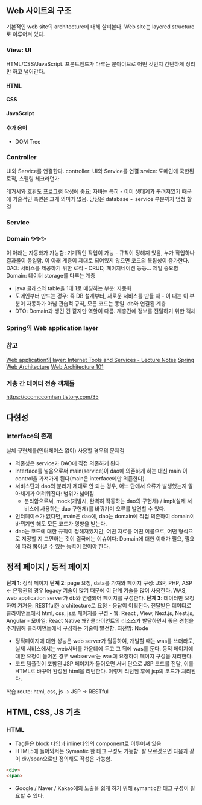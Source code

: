 ## Web 사이트의 구조
기본적인 web site의 architecture에 대해 살펴본다. Web site는 layered structure로 이루어져 있다. 
### View: UI
HTML/CSS/JavaScript. 프론트엔드가 다루는 분야이므로 어떤 것인지 간단하게 정리만 하고 넘어간다.
#### HTML
#### CSS
#### JavaScript

#### 추가 용어
- DOM Tree
### Controller
UI와  Service를 연결한다. 
controller:  UI와 Service를 연결
srvice: 도메인에 국한된 로직, 스펠링 체크라던가


레거시와 호환도 프로그램 작성에 중요: 자바는 특히 - 이미 생태계가 꾸려져있기 때문에 기술적인 측면은 크게 의미가 없음. 당장은 database ~ service 부분까지 엄청 할 것
### Service
### Domain ✨✨✨
이 아래는 자동화가 가능함: 기계적인 작업이 가능 - 규칙이 정해져 있음, 누가 작업하나 결과물이 동일함. 이 아래 계층이 제대로 되어있지 않으면 코드의 복잡성이 증가한다. 
DAO: 서비스를 제공하기 위한 로직 - CRUD, 페이지네이션 등등... 제일 중요함
Domain: 데이터 storage를 다루는 계층
- java 클래스와 table을 1대 1로 매칭하는 부분: 자동화
- 도메인부터 만드는 경우: 즉 DB 설계부터, 새로운 서비스를 만들 때 - 이 때는 이 부분이 자동화가 아님
관습적 규칙, 모든 코드는 동일.
db와 연결된 계층
- DTO: Domain과 생긴 건 같지만 역할이 다름. 계층간에 정보를 전달하기 위한 객체

### Spring의 Web application layer

### 참고
[Web application의 layer: Internet Tools and Services - Lecture Notes](https://gyires.inf.unideb.hu/GyBITT/08/ch04.html)
[Spring Web Architecture](https://www.petrikainulainen.net/software-development/design/understanding-spring-web-application-architecture-the-classic-way/)
[Web Architecture 101](https://medium.com/storyblocks-engineering/web-architecture-101-a3224e126947)
### 계층 간 데이터 전송 객체들
https://ccomccomhan.tistory.com/35

## 다형성
### Interface의 존재
실체 구현체를(인터페이스 없이) 사용할 경우의 문제점
- 의존성은 service가 DAO에 직접 의존하게 된다.
- Interface를 넣음으로써 main(service)이 dao에 의존하게 하는 대신 main 이 control을 가져가게 된다(main은 interface에만 의존한다).
- 서비스단과 dao의 분리가 제대로 안 되는 경우, 어느 단에서 요류가 발생했는지 알아채기가 어려워진다: 범위가 넓어짐.
	- 분리함으로써, mock(개발시, 완벽히 작동하는 dao의 구현체) / impl(실제 서비스에 사용하는 dao 구현체)를 바꿔가며 오류를 발견할 수 있다.
- 인터페이스가 없다면, main은 dao에, dao는 domain에 직접 의존하여 domain이 바뀌기만 해도 모든 코드가 영향을 받는다.
- dao는 코드에 대한 규칙이 정해져있지만, 어떤 자료를 어떤 이름으로, 어떤 형식으로 저장할 지 고민하는 것이 결국에는 이슈이다: Domain에 대한 이해가 필요, 필요에 따라 뽑아낼 수 있는 능력이 있어야 한다.
## 정적 페이지 / 동적 페이지

**단계 1**: 정적 페이지
**단계 2**: page 요청, data를 가져와 페이지 구성: JSP, PHP, ASP ← 은행권의 경우 legacy 기술이 많기 때문에 이 단계 기술을 많이 사용한다.
	WAS, web application server가 db와 연결되어 페이지를 구성한다.
**단계 3**: 데이터만 요청하여 가져옴: RESTful한 architecture로 요청 - 응답이 이뤄진다.
	 전달받은 데이터로 클라이언트에서 html, css, js로 페이지를 구성
		 - 웹: React , View,  Next.js, Nest.js, Angular
		 - 모바일: React Native
	왜? 클라이언트의 리소스가 발달하면서 좋은 경험을 주기위해 클라이언트에서 구성하는 기술이 발전함. 최전방: Node

- 정적페이지에 대한 성능은 web server가 월등하여, 개발할 때는 was를 쓰더라도, 실제 서비스에서는 web서버를 가운데에 두고 그 뒤에 was를 둔다. 동적 페이지에 대한 요청이 들어온 경우 webserver는 was에 요청하여 페이지 구성을 처리한다.
- 코드 템플릿이 포함된 JSP 페이지가 들어오면 서버 단으로 JSP 코드를 전달, 이를 HTML로 바꾸어 완성된 html을 리턴한다. 이렇게 리턴된 후에 jsp의 코드가 처리된다.

학습 route: html, css, js -> JSP -> RESTful

## HTML, CSS, JS 기초
### HTML
- Tag들은 block 타입과 inline타입의 component로 이루어져 있음
- HTML5에 들어와서는 Symantic 한 태그 구성도 가능함. 잘 모르겠으면 다음과 같이 div/span으로만 정의해도 작성은 가능함.
```html
<div>
<span>
```
- Google / Naver / Kakao에의 노출을 쉽게 하기 위해 symantic한 태그 구성이 필요할 수 있다.